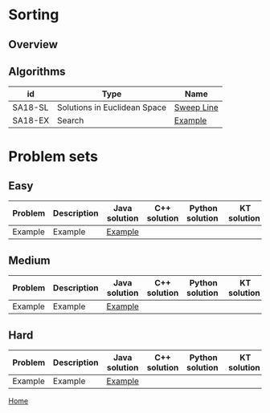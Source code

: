 # Sorting

## Overview

## Algorithms
 id| Type|Name
--------|-------------------|-----------------
SA18-SL| Solutions in Euclidean Space | [Sweep Line](SweepLine.md)
SA18-EX| Search | [Example](https://github.com/mua-uniandes/mua-uniandes.github.io/blob/master/GraphsDoc/Algorithms/BreadthFirstSearch.md)

# Problem sets
## Easy
 Problem| Description| Java solution | C++ solution | Python solution | KT solution
--------|----------------|-----------------|--------------|--------------|--------------
Example| Example| [Example](https://github.com/mua-uniandes/mua-uniandes.github.io/blob/master/GraphsDoc/Algorithms/DepthFirstSearch.md)

## Medium
 Problem| Description| Java solution | C++ solution | Python solution | KT solution
--------|----------------|-----------------|--------------|--------------|--------------
Example| Example| [Example](https://github.com/mua-uniandes/mua-uniandes.github.io/blob/master/GraphsDoc/Algorithms/DepthFirstSearch.md)
## Hard
 Problem| Description| Java solution | C++ solution | Python solution | KT solution
--------|----------------|-----------------|--------------|--------------|--------------
Example| Example| [Example](https://github.com/mua-uniandes/mua-uniandes.github.io/blob/master/GraphsDoc/Algorithms/DepthFirstSearch.md)


[Home](https://github.com/mua-uniandes/mua-uniandes.github.io/blob/master/README.md)
